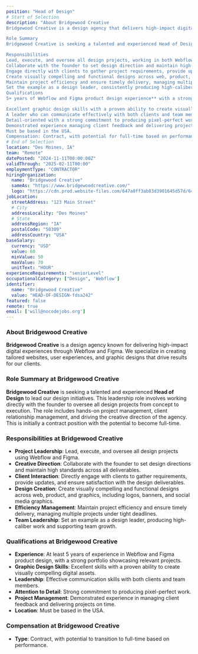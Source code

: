 ```yaml
---
position: "Head of Design"
# Start of Selection
description: "About Bridgewood Creative
Bridgewood Creative is a design agency that delivers high-impact digital experiences through Webflow and Figma. We specialize in creating tailored websites, user experiences, and graphic designs that drive results for our clients.

Role Summary
Bridgewood Creative is seeking a talented and experienced Head of Design to lead our design initiatives. This person will work directly with the founder, leading all design projects hands-on, from concept through to final execution. They’ll manage client relationships and deliver outstanding work, driving our creative direction and upholding our commitment to exceptional design. This is a leadership role, and the ideal candidate is a strong communicator, quick worker, and detail-oriented designer. This contract role has the potential to become full-time.

Responsibilities
Lead, execute, and oversee all design projects, working in both Webflow and Figma to deliver exceptional product and web designs.
Collaborate with the founder to set design direction and maintain high-quality standards across all deliverables.
Engage directly with clients to gather project requirements, provide updates, and ensure satisfaction with design deliverables.
Create visually compelling and functional designs across web, product, and graphic assets, including logos, banners, and social media graphics.
Maintain project efficiency and ensure timely delivery, managing multiple projects under tight deadlines.
Set the example as a design leader, consistently producing high-caliber work and supporting team growth.
Qualifications
5+ years of Webflow and Figma product design experience** with a strong portfolio showcasing relevant projects.

Excellent graphic design skills with a proven ability to create visually compelling digital assets.
A leader who can communicate effectively with both clients and team members.
Detail-oriented with a strong commitment to producing pixel-perfect work.
Demonstrated experience managing client feedback and delivering projects on time.
Must be based in the USA.
Compensation: Contract, with potential for full-time based on performance"
# End of Selection
location: "Des Moines, IA"
team: "Remote"
datePosted: "2024-11-11T00:00:00Z"
validThrough: "2025-02-11T00:00"
employmentType: "CONTRACTOR"
hiringOrganization: 
  name: "Bridgewood Creative"
  sameAs: "https://www.bridgewoodcreative.com/"
  logo: "https://cdn.prod.website-files.com/647a0ff3ab83d3901645d57d/64822d02c29a37e6778c0dff_Fav.png"
jobLocation:
  streetAddress: "123 Main Street"  
  # City
  addressLocality: "Des Moines"
  # State   
  addressRegion: "IA"
  postalCode: "50309"
  addressCountry: "USA"
baseSalary:
  currency: "USD"
  value: 60
  minValue: 50   
  maxValue: 70
  unitText: "HOUR"
experienceRequirements: "seniorLevel"
occupationalCategory: ["Design", 'Webflow']
identifier:
  name: "Bridgewood Creative"
  value: "HEAD-OF-DESIGN-fdsa242"
featured: false
remote: true
email: ['will@nocodejobs.org']
---
```


### About Bridgewood Creative

**Bridgewood Creative** is a design agency known for delivering high-impact digital experiences through Webflow and Figma. We specialize in creating tailored websites, user experiences, and graphic designs that drive results for our clients.

### Role Summary at Bridgewood Creative

**Bridgewood Creative** is seeking a talented and experienced **Head of Design** to lead our design initiatives. This leadership role involves working directly with the founder to oversee all design projects from concept to execution. The role includes hands-on project management, client relationship management, and driving the creative direction of the agency. This is initially a contract position with the potential to become full-time.

### Responsibilities at Bridgewood Creative

- **Project Leadership**: Lead, execute, and oversee all design projects using Webflow and Figma.
- **Creative Direction**: Collaborate with the founder to set design directions and maintain high standards across all deliverables.
- **Client Interaction**: Directly engage with clients to gather requirements, provide updates, and ensure satisfaction with the design deliverables.
- **Design Creation**: Create visually compelling and functional designs across web, product, and graphics, including logos, banners, and social media graphics.
- **Efficiency Management**: Maintain project efficiency and ensure timely delivery, managing multiple projects under tight deadlines.
- **Team Leadership**: Set an example as a design leader, producing high-caliber work and supporting team growth.

### Qualifications at Bridgewood Creative

- **Experience**: At least 5 years of experience in Webflow and Figma product design, with a strong portfolio showcasing relevant projects.
- **Graphic Design Skills**: Excellent skills with a proven ability to create visually compelling digital assets.
- **Leadership**: Effective communication skills with both clients and team members.
- **Attention to Detail**: Strong commitment to producing pixel-perfect work.
- **Project Management**: Demonstrated experience in managing client feedback and delivering projects on time.
- **Location**: Must be based in the USA.

### Compensation at Bridgewood Creative 

- **Type**: Contract, with potential to transition to full-time based on performance.

